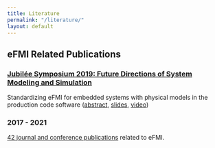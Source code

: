 ```yaml
---
title: Literature
permalink: "/literature/"
layout: default
---
```


## eFMI Related Publications


### [Jubilée Symposium 2019: Future Directions of System Modeling and Simulation](https://modelica.github.io/Symposium2019/program.html)

Standardizing eFMI for embedded systems with physical models in the production code software
([abstract](https://modelica.github.io/Symposium2019/abstracts/lenord.html),
 [slides](https://modelica.github.io/Symposium2019/slides/jubilee-symposium-2019-slides-lenord.pdf),
 [video](https://youtu.be/SljwTeDRg2M))
 
 
### 2017 - 2021

[42 journal and conference publications](https://emphysis.github.io/literature/EMPHYSIS_List-of-Publications.pdf) related to eFMI.


 

